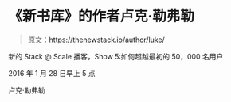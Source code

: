 # 《新书库》的作者卢克·勒弗勒

> 原文：<https://thenewstack.io/author/luke/>

新的 Stack @ Scale 播客，Show 5:如何超越最初的 50，000 名用户

2016 年 1 月 28 日早上 5 点

卢克·勒弗勒